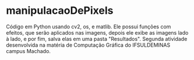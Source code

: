 # manipulacaoDePixels
Código em Python usando cv2, os, e matlib. Ele possui funções com efeitos, que serão aplicados nas imagens, depois ele exibe as imagens lado à lado, e por fim, salva elas em uma pasta "Resultados". Segunda atividade desenvolvida na matéria de Computação Gráfica do IFSULDEMINAS campus Machado.

